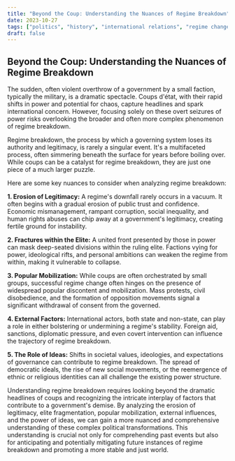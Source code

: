 ```yaml
---
title: "Beyond the Coup: Understanding the Nuances of Regime Breakdown"
date: 2023-10-27
tags: ["politics", "history", "international relations", "regime change", "revolution"]
draft: false 
---
```


## Beyond the Coup: Understanding the Nuances of Regime Breakdown 

The sudden, often violent overthrow of a government by a small faction, typically the military, is a dramatic spectacle. Coups d'état, with their rapid shifts in power and potential for chaos, capture headlines and spark international concern. However, focusing solely on these overt seizures of power risks overlooking the broader and often more complex phenomenon of regime breakdown. 

Regime breakdown, the process by which a governing system loses its authority and legitimacy, is rarely a singular event. It's a multifaceted process, often simmering beneath the surface for years before boiling over. While coups can be a catalyst for regime breakdown, they are just one piece of a much larger puzzle. 

Here are some key nuances to consider when analyzing regime breakdown: 

**1. Erosion of Legitimacy:** A regime's downfall rarely occurs in a vacuum. It often begins with a gradual erosion of public trust and confidence. Economic mismanagement, rampant corruption, social inequality, and human rights abuses can chip away at a government's legitimacy, creating fertile ground for instability.

**2. Fractures within the Elite:** A united front presented by those in power can mask deep-seated divisions within the ruling elite. Factions vying for power, ideological rifts, and personal ambitions can weaken the regime from within, making it vulnerable to collapse.

**3. Popular Mobilization:** While coups are often orchestrated by small groups, successful regime change often hinges on the presence of widespread popular discontent and mobilization. Mass protests, civil disobedience, and the formation of opposition movements signal a significant withdrawal of consent from the governed. 

**4. External Factors:** International actors, both state and non-state, can play a role in either bolstering or undermining a regime's stability.  Foreign aid, sanctions, diplomatic pressure, and even covert intervention can influence the trajectory of regime breakdown.

**5. The Role of Ideas:**  Shifts in societal values, ideologies, and expectations of governance can contribute to regime breakdown. The spread of democratic ideals, the rise of new social movements, or the reemergence of ethnic or religious identities can all challenge the existing power structure. 

Understanding regime breakdown requires looking beyond the dramatic headlines of coups and recognizing the intricate interplay of factors that contribute to a government's demise. By analyzing the erosion of legitimacy, elite fragmentation, popular mobilization, external influences, and the power of ideas, we can gain a more nuanced and comprehensive understanding of these complex political transformations. This understanding is crucial not only for comprehending past events but also for anticipating and potentially mitigating future instances of regime breakdown and promoting a more stable and just world. 
